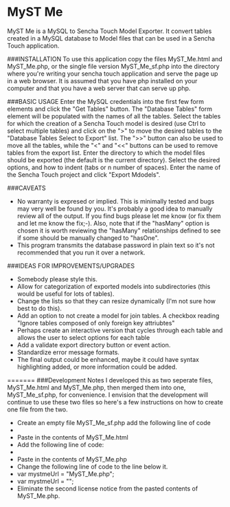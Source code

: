 MyST Me
=======

MyST Me is a MySQL to Sencha Touch Model Exporter. It convert tables created in a MySQL database to Model files that can be used in a Sencha Touch application.

###INSTALLATION
To use this application copy the files MyST_Me.html and MyST_Me.php, or the single file version MyST_Me_sf.php into the directory where you're writing your sencha touch application and serve the page up in a web browser.
It is assumed that you have php installed on your computer and that you have a web server that can serve up php.

###BASIC USAGE
Enter the MySQL credentials into the first few form elements and click the "Get Tables" button. The "Database Tables" form element will be populated with the names of all the tables.  Select the tables for which the creation of a Sencha Touch model is desired (use Ctrl to select multiple tables) and click on the ">" to move the desired tables to the "Database Tables Select to Export" list.  The ">>" button can also be used to move all the tables, while the "<" and "<<" buttons can be used to remove tables from the export list.  Enter the directory to which the model files should be exported (the default is the current directory). Select the desired options, and how to indent (tabs or n number of spaces). Enter the name of the Sencha Touch project and click "Export Mdodels".

###CAVEATS
- No warranty is expresed or implied.  This is minimally tested and bugs may very well be found by you.  It's probably a good idea to manually review all of the output.  If you find bugs please let me know (or fix them and let me know the fix;-).  Also, note that if the "hasMany" option is chosen it is worth reviewing the "hasMany" relationships defined to see if some should be manually changed to "hasOne".
- This program transmits the database password in plain text so it's not recommended that you run it over a network.

###IDEAS FOR IMPROVEMENTS/UPGRADES
- Somebody please style this.
- Allow for categorization of exported models into subdirectories (this would be useful for lots of tables).
- Change the lists so that they can resize dynamically (I'm not sure how best to do this).
- Add an option to not create a model for join tables. A checkbox reading "Ignore tables composed of only foreign key attriubtes"
- Perhaps create an interactive version that cycles through each table and allows the user to select options for each table
- Add a validate export directory button or event action.
- Standardize error message formats.
- The final output could be enhanced, maybe it could have syntax highlighting added, or more information could be added.

=======
###Development Notes
I developed this as two seperate files, MyST_Me.html and MyST_Me.php, then merged them into one, MyST_Me_sf.php, for convenience.  I envision that the development will continue to use these two files so here's a few instructions on how to create one file from the two.
- Create an empty file MyST_Me_sf.php add the following line of code
- <?php if (empty($_POST)): ?>
- Paste in the contents of MyST_Me.html
- Add the following line of code:
- <?php endif; ?>
- Paste in the contents of MyST_Me.php
- Change the following line of code to the line below it.
- var mystmeUrl = "MyST_Me.php";
- var mystmeUrl = "<?php echo htmlspecialchars($_SERVER["PHP_SELF"]); ?>";
- Eliminate the second license notice from the pasted contents of MyST_Me.php.
